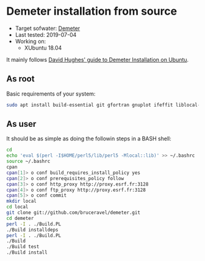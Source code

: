 # Demeter installation from source

- Target sofwater: [Demeter](https://github.com/bruceravel/demeter)
- Last tested: 2019-07-04
- Working on:
    - XUbuntu 18.04

It mainly follows [David Hughes' guide to Demeter Installation on Ubuntu](https://bruceravel.github.io/demeter/documents/SinglePage/demeter_nonroot.html).

## As root

Basic requirements of your system:

```bash
sudo apt install build-essential git gfortran gnuplot ifeffit liblocal-lib-perl libx11-dev libncurses5-dev libpng-dev libgif-dev libwxgtk3.0-dev libwx-perl libmodule-build-perl
```

## As user

It should be as simple as doing the followin steps in a BASH shell:

```bash
cd
echo 'eval $(perl -I$HOME/perl5/lib/perl5 -Mlocal::lib)' >> ~/.bashrc
source ~/.bashrc
cpan
cpan[1]> o conf build_requires_install_policy yes
cpan[2]> o conf prerequisites_policy follow
cpan[3]> o conf http_proxy http://proxy.esrf.fr:3128
cpan[4]> o conf ftp_proxy http://proxy.esrf.fr:3128
cpan[5]> o conf commit
mkdir local
cd local
git clone git://github.com/bruceravel/demeter.git
cd demeter
perl -I . ./Build.PL
./Build installdeps
perl -I . ./Build.PL
./Build
./Build test
./Build install
```
